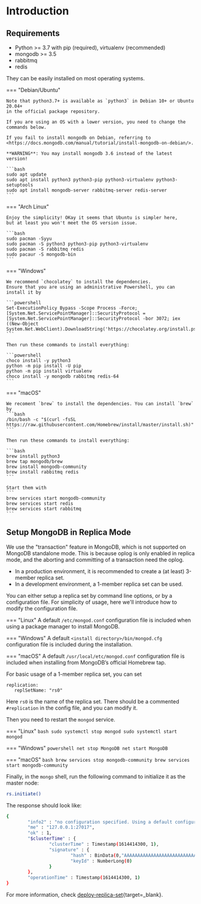 # Introduction

## Requirements

+ Python >= 3.7 with pip (required), virtualenv (recommended)
+ mongodb >= 3.5
+ rabbitmq
+ redis

They can be easily installed on most operating systems.

=== "Debian/Ubuntu"
    
    Note that python3.7+ is available as `python3` in Debian 10+ or Ubuntu 20.04+ 
    in the official package repository. 
    
    If you are using an OS with a lower version, you need to change the commands below.
    
    If you fail to install mongodb on Debian, referring to <https://docs.mongodb.com/manual/tutorial/install-mongodb-on-debian/>.
    
    **WARNING**: You may install mongodb 3.6 instead of the latest version!
    
    ```bash
    sudo apt update
    sudo apt install python3 python3-pip python3-virtualenv python3-setuptools
    sudo apt install mongodb-server rabbitmq-server redis-server
    ```

=== "Arch Linux"

    Enjoy the simplicity! OKay it seems that Ubuntu is simpler here, 
    but at least you won't meet the OS version issue.
    
    ```bash
    sudo pacman -Syyu
    sudo pacman -S python3 python3-pip python3-virtualenv
    sudo pacman -S rabbitmq redis
    sudo pacaur -S mongodb-bin
    ```

=== "Windows"

    We recommend `chocolatey` to install the dependencies. 
    Ensure that you are using an administrative Powershell, you can install it by
    
    ```powershell
    Set-ExecutionPolicy Bypass -Scope Process -Force; [System.Net.ServicePointManager]::SecurityProtocol = [System.Net.ServicePointManager]::SecurityProtocol -bor 3072; iex ((New-Object System.Net.WebClient).DownloadString('https://chocolatey.org/install.ps1'))
    ```
    
    Then run these commands to install everything:
    
    ```powershell
    choco install -y python3
    python -m pip install -U pip
    python -m pip install virtualenv
    choco install -y mongodb rabbitmq redis-64
    ```

=== "macOS"

    We recoment `brew` to install the dependencies. You can install `brew` by
    ```bash
    /bin/bash -c "$(curl -fsSL https://raw.githubusercontent.com/Homebrew/install/master/install.sh)"
    ```
    
    Then run these commands to install everything:
    
    ```bash
    brew install python3
    brew tap mongodb/brew
    brew install mongodb-community
    brew install rabbitmq redis
    ```

    Start them with
    ```
    brew services start mongodb-community
    brew services start redis
    brew services start rabbitmq
    ```
    
## Setup MongoDB in Replica Mode

We use the "transaction" feature in MongoDB, which is not supported on MongoDB standalone mode. This is because oplog is only enabled in replica mode, and the aborting and committing of a transaction need the oplog.

+ In a production environment, it is recommended to create a (at least) 3-member replica set. 
+ In a development environment, a 1-member replica set can be used.

You can either setup a replica set by command line options, or by a configuration file. For simplicity of usage, here we'll introduce how to modify the configuration file.

=== "Linux"
    A default `/etc/mongod.conf` configuration file is included when using a package manager to install MongoDB.

=== "Windows"
    A default `<install directory>/bin/mongod.cfg` configuration file is included during the installation.

=== "macOS"
    A default `/usr/local/etc/mongod.conf` configuration file is included when installing from MongoDB’s official Homebrew tap.

For basic usage of a 1-member replica set, you can set

```text
replication:
   replSetName: "rs0"
```

Here `rs0` is the name of the replica set. There should be a commented `#replication` in the config file, and you can modify it.

Then you need to restart the `mongod` service.

=== "Linux"
    ```bash
    sudo systemctl stop mongod
    sudo systemctl start mongod
    ```

=== "Windows"
    ```powershell
    net stop MongoDB
    net start MongoDB
    ```

=== "macOS"
    ```bash
    brew services stop mongodb-community
    brew services start mongodb-community
    ```

Finally, in the `mongo` shell, run the following command to initialize it as the master node:

```bash
rs.initiate()
```

The response should look like:

```bash
{
        "info2" : "no configuration specified. Using a default configuration for the set",
        "me" : "127.0.0.1:27017",
        "ok" : 1,
        "$clusterTime" : {
                "clusterTime" : Timestamp(1614414300, 1),
                "signature" : {
                        "hash" : BinData(0,"AAAAAAAAAAAAAAAAAAAAAAAAAAA="),
                        "keyId" : NumberLong(0)
                }
        },
        "operationTime" : Timestamp(1614414300, 1)
}
```

For more information, check [deploy-replica-set](https://docs.mongodb.com/manual/tutorial/deploy-replica-set/){target=_blank}.
